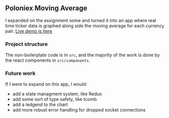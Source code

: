 ## Poloniex Moving Average

I expanded on the assignment some and turned it into an app where real time ticker data is graphed along side the moving average for each currency pair.
[Live demo is here](https://cloudonshore.github.io/swap-frontend/)


### Project structure
The non-boilerplate code is in `src`, and the majority of the work is done by the react components in `src/components`.

### Future work
If I were to expand on this app, I would:
* add a state managment system, like Redux
* add some sort of type safety, like tcomb
* add a ledgend to the chart
* add more robust error handling for dropped socket connections